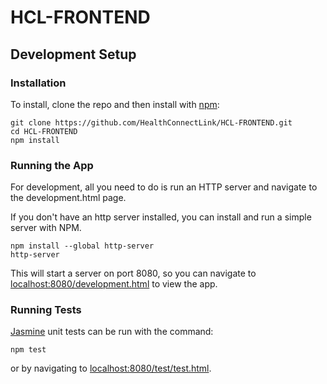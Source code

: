 # HCL-FRONTEND

## Development Setup

### Installation

To install, clone the repo and then install with [npm](https://www.npmjs.com/):

```
git clone https://github.com/HealthConnectLink/HCL-FRONTEND.git
cd HCL-FRONTEND
npm install
```

### Running the App

For development, all you need to do is run an HTTP server and navigate to the development.html page.

If you don't have an http server installed, you can install and run a simple server with NPM.

```
npm install --global http-server
http-server
```

This will start a server on port 8080, so you can navigate to [localhost:8080/development.html](http://localhost:8080/development.html) to view the app.

### Running Tests

[Jasmine](https://jasmine.github.io/) unit tests can be run with the command:

```
npm test
```

or by navigating to [localhost:8080/test/test.html](http://localhost:8080/test/test.html).